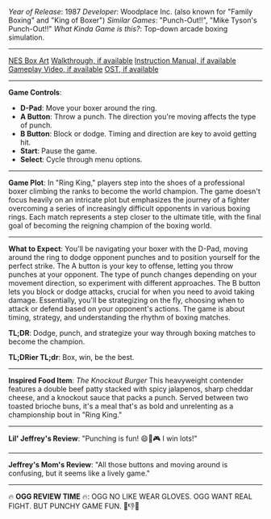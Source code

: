 *Year of Release*: 1987
*Developer*: Woodplace Inc. (also known for "Family Boxing" and "King of Boxer")
*Similar Games*: "Punch-Out!!", "Mike Tyson's Punch-Out!!"
*What Kinda Game is this?*: Top-down arcade boxing simulation.

---
[NES Box Art](https://www.google.com/search?tbm=isch&q=NES+Box+Art+Ring+King) 
[Walkthrough, if available](https://www.google.com/search?q=Walkthrough+NES+Ring+King)
[Instruction Manual, if available](https://www.google.com/search?q=NES+Instruction+Manual+Ring+King)
[Gameplay Video, if available](https://www.youtube.com/results?search_query=gameplay+NES+Ring+King) 
[OST, if available](https://www.youtube.com/results?search_query=gameplay+NES+Ring+King+OST)

- - -
**Game Controls**:
- **D-Pad**: Move your boxer around the ring.
- **A Button**: Throw a punch. The direction you're moving affects the type of punch.
- **B Button**: Block or dodge. Timing and direction are key to avoid getting hit.
- **Start**: Pause the game.
- **Select**: Cycle through menu options.

- - -
**Game Plot**: 
In "Ring King," players step into the shoes of a professional boxer climbing the ranks to become the world champion. The game doesn't focus heavily on an intricate plot but emphasizes the journey of a fighter overcoming a series of increasingly difficult opponents in various boxing rings. Each match represents a step closer to the ultimate title, with the final goal of becoming the reigning champion of the boxing world.

- - -
**What to Expect**: 
You'll be navigating your boxer with the D-Pad, moving around the ring to dodge opponent punches and to position yourself for the perfect strike. The A button is your key to offense, letting you throw punches at your opponent. The type of punch changes depending on your movement direction, so experiment with different approaches. The B button lets you block or dodge attacks, crucial for when you need to avoid taking damage. Essentially, you'll be strategizing on the fly, choosing when to attack or defend based on your opponent's actions. The game is about timing, strategy, and understanding the rhythm of boxing matches.

**TL;DR**: Dodge, punch, and strategize your way through boxing matches to become the champion.

**TL;DRier TL;dr**: Box, win, be the best.

---
**Inspired Food Item**: *The Knockout Burger*
This heavyweight contender features a double beef patty stacked with spicy jalapenos, sharp cheddar cheese, and a knockout sauce that packs a punch. Served between two toasted brioche buns, it's a meal that's as bold and unrelenting as a championship bout in "Ring King."

---
**Lil' Jeffrey's Review**: "Punching is fun! 😄🥊🎮 I win lots!"

---
**Jeffrey's Mom's Review**: "All those buttons and moving around is confusing, but it seems like a lively game."

---
🔥 **OGG REVIEW TIME** 🔥: OGG NO LIKE WEAR GLOVES. OGG WANT REAL FIGHT. BUT PUNCHY GAME FUN. 🥊👎🔥